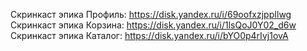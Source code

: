 Скринкаст эпика Профиль: https://disk.yandex.ru/i/69oofxzjppIlwg
Скринкаст эпика Корзина: https://disk.yandex.ru/i/1lsQoJ0Y02_d6w
Скринкаст эпика Каталог: https://disk.yandex.ru/i/bYO0p4rIvj1ovA

